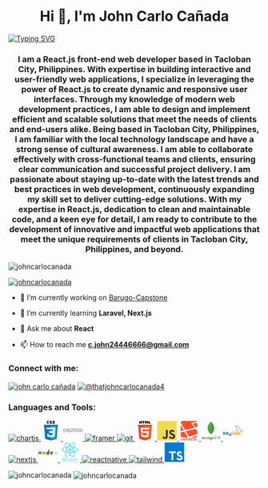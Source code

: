 <h1 align="center">Hi 👋, I'm John Carlo Cañada</h1>
<a href="https://git.io/typing-svg"><img src="https://readme-typing-svg.demolab.com?font=Fira+Code&pause=1000&color=3CB1E8F5&width=435&lines=React+Developer;Laravel+Developer;Full-Stack+Developer" alt="Typing SVG" /></a>

<h3 align="center">I am a React.js front-end web developer based in Tacloban City, Philippines. With expertise in building interactive and user-friendly web applications, I specialize in leveraging the power of React.js to create dynamic and responsive user interfaces. Through my knowledge of modern web development practices, I am able to design and implement efficient and scalable solutions that meet the needs of clients and end-users alike. Being based in Tacloban City, Philippines, I am familiar with the local technology landscape and have a strong sense of cultural awareness. I am able to collaborate effectively with cross-functional teams and clients, ensuring clear communication and successful project delivery. I am passionate about staying up-to-date with the latest trends and best practices in web development, continuously expanding my skill set to deliver cutting-edge solutions. With my expertise in React.js, dedication to clean and maintainable code, and a keen eye for detail, I am ready to contribute to the development of innovative and impactful web applications that meet the unique requirements of clients in Tacloban City, Philippines, and beyond.</h3>

<p align="left"> <img src="https://komarev.com/ghpvc/?username=johncarlocanada&label=Profile%20views&color=0e75b6&style=flat" alt="johncarlocanada" /> </p>

<p align="left"> <a href="https://github.com/ryo-ma/github-profile-trophy"><img src="https://github-profile-trophy.vercel.app/?username=johncarlocanada" alt="johncarlocanada" /></a> </p>

- 🔭 I’m currently working on [Barugo-Capstone](https://github.com/JohnCarloCanada/Barugo-DA)

- 🌱 I’m currently learning **Laravel, Next.js**

- 💬 Ask me about **React**

- 📫 How to reach me **c.john24446666@gmail.com**

<h3 align="left">Connect with me:</h3>
<p align="left">
<a href="https://fb.com/john carlo cañada" target="blank"><img align="center" src="https://raw.githubusercontent.com/rahuldkjain/github-profile-readme-generator/master/src/images/icons/Social/facebook.svg" alt="john carlo cañada" height="30" width="40" /></a>
<a href="https://instagram.com/@thatjohncarlocanada4" target="blank"><img align="center" src="https://raw.githubusercontent.com/rahuldkjain/github-profile-readme-generator/master/src/images/icons/Social/instagram.svg" alt="@thatjohncarlocanada4" height="30" width="40" /></a>
</p>

<h3 align="left">Languages and Tools:</h3>
<p align="left"> <a href="https://www.chartjs.org" target="_blank" rel="noreferrer"> <img src="https://www.chartjs.org/media/logo-title.svg" alt="chartjs" width="40" height="40"/> </a> <a href="https://www.w3schools.com/css/" target="_blank" rel="noreferrer"> <img src="https://raw.githubusercontent.com/devicons/devicon/master/icons/css3/css3-original-wordmark.svg" alt="css3" width="40" height="40"/> </a> <a href="https://expressjs.com" target="_blank" rel="noreferrer"> <img src="https://raw.githubusercontent.com/devicons/devicon/master/icons/express/express-original-wordmark.svg" alt="express" width="40" height="40"/> </a> <a href="https://www.framer.com/" target="_blank" rel="noreferrer"> <img src="https://www.vectorlogo.zone/logos/framer/framer-icon.svg" alt="framer" width="40" height="40"/> </a> <a href="https://git-scm.com/" target="_blank" rel="noreferrer"> <img src="https://www.vectorlogo.zone/logos/git-scm/git-scm-icon.svg" alt="git" width="40" height="40"/> </a> <a href="https://www.w3.org/html/" target="_blank" rel="noreferrer"> <img src="https://raw.githubusercontent.com/devicons/devicon/master/icons/html5/html5-original-wordmark.svg" alt="html5" width="40" height="40"/> </a> <a href="https://developer.mozilla.org/en-US/docs/Web/JavaScript" target="_blank" rel="noreferrer"> <img src="https://raw.githubusercontent.com/devicons/devicon/master/icons/javascript/javascript-original.svg" alt="javascript" width="40" height="40"/> </a> <a href="https://laravel.com/" target="_blank" rel="noreferrer"> <img src="https://raw.githubusercontent.com/devicons/devicon/master/icons/laravel/laravel-plain-wordmark.svg" alt="laravel" width="40" height="40"/> </a> <a href="https://www.mongodb.com/" target="_blank" rel="noreferrer"> <img src="https://raw.githubusercontent.com/devicons/devicon/master/icons/mongodb/mongodb-original-wordmark.svg" alt="mongodb" width="40" height="40"/> </a> <a href="https://www.mysql.com/" target="_blank" rel="noreferrer"> <img src="https://raw.githubusercontent.com/devicons/devicon/master/icons/mysql/mysql-original-wordmark.svg" alt="mysql" width="40" height="40"/> </a> <a href="https://nextjs.org/" target="_blank" rel="noreferrer"> <img src="https://cdn.worldvectorlogo.com/logos/nextjs-2.svg" alt="nextjs" width="40" height="40"/> </a> <a href="https://nodejs.org" target="_blank" rel="noreferrer"> <img src="https://raw.githubusercontent.com/devicons/devicon/master/icons/nodejs/nodejs-original-wordmark.svg" alt="nodejs" width="40" height="40"/> </a> <a href="https://reactjs.org/" target="_blank" rel="noreferrer"> <img src="https://raw.githubusercontent.com/devicons/devicon/master/icons/react/react-original-wordmark.svg" alt="react" width="40" height="40"/> </a> <a href="https://reactnative.dev/" target="_blank" rel="noreferrer"> <img src="https://reactnative.dev/img/header_logo.svg" alt="reactnative" width="40" height="40"/> </a> <a href="https://tailwindcss.com/" target="_blank" rel="noreferrer"> <img src="https://www.vectorlogo.zone/logos/tailwindcss/tailwindcss-icon.svg" alt="tailwind" width="40" height="40"/> </a> <a href="https://www.typescriptlang.org/" target="_blank" rel="noreferrer"> <img src="https://raw.githubusercontent.com/devicons/devicon/master/icons/typescript/typescript-original.svg" alt="typescript" width="40" height="40"/> </a> </p>

<p><img align="left" src="https://github-readme-stats.vercel.app/api/top-langs?username=johncarlocanada&show_icons=true&locale=en&layout=compact" alt="johncarlocanada" /></p>

<p>&nbsp;<img align="center" src="https://github-readme-stats.vercel.app/api?username=johncarlocanada&show_icons=true&locale=en" alt="johncarlocanada" /></p>
